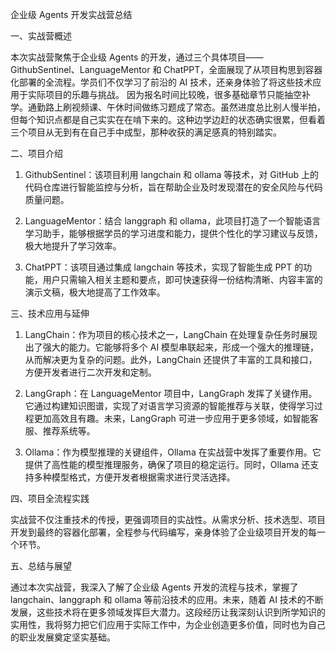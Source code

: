 企业级 Agents 开发实战营总结

一、实战营概述

本次实战营聚焦于企业级 Agents 的开发，通过三个具体项目——GithubSentinel、LanguageMentor 和 ChatPPT，全面展现了从项目构思到容器化部署的全流程。学员们不仅学习了前沿的 AI 技术，还亲身体验了将这些技术应用于实际项目的乐趣与挑战。
因为报名时间比较晚，很多基础章节只能抽空补学。通勤路上刷视频课、午休时间做练习题成了常态。虽然进度总比别人慢半拍，但每个知识点都是自己实实在在啃下来的。这种边学边赶的状态确实很累，但看着三个项目从无到有在自己手中成型，那种收获的满足感真的特别踏实。


二、项目介绍

1. GithubSentinel：该项目利用 langchain 和 ollama 等技术，对 GitHub 上的代码仓库进行智能监控与分析，旨在帮助企业及时发现潜在的安全风险与代码质量问题。

2. LanguageMentor：结合 langgraph 和 ollama，此项目打造了一个智能语言学习助手，能够根据学员的学习进度和能力，提供个性化的学习建议与反馈，极大地提升了学习效率。

3. ChatPPT：该项目通过集成 langchain 等技术，实现了智能生成 PPT 的功能，用户只需输入相关主题和要点，即可快速获得一份结构清晰、内容丰富的演示文稿，极大地提高了工作效率。

三、技术应用与延伸

1. LangChain：作为项目的核心技术之一，LangChain 在处理复杂任务时展现出了强大的能力。它能够将多个 AI 模型串联起来，形成一个强大的推理链，从而解决更为复杂的问题。此外，LangChain 还提供了丰富的工具和接口，方便开发者进行二次开发和定制。

2. LangGraph：在 LanguageMentor 项目中，LangGraph 发挥了关键作用。它通过构建知识图谱，实现了对语言学习资源的智能推荐与关联，使得学习过程更加高效且有趣。未来，LangGraph 可进一步应用于更多领域，如智能客服、推荐系统等。

3. Ollama：作为模型推理的关键组件，Ollama 在实战营中发挥了重要作用。它提供了高性能的模型推理服务，确保了项目的稳定运行。同时，Ollama 还支持多种模型格式，方便开发者根据需求进行灵活选择。

四、项目全流程实践

实战营不仅注重技术的传授，更强调项目的实战性。从需求分析、技术选型、项目开发到最终的容器化部署，全程参与代码编写，亲身体验了企业级项目开发的每一个环节。

五、总结与展望

通过本次实战营，我深入了解了企业级 Agents 开发的流程与技术，掌握了 langchain、langgraph 和 ollama 等前沿技术的应用。未来，随着 AI 技术的不断发展，这些技术将在更多领域发挥巨大潜力。这段经历让我深刻认识到所学知识的实用性，我将努力把它们应用于实际工作中，为企业创造更多价值，同时也为自己的职业发展奠定坚实基础。

